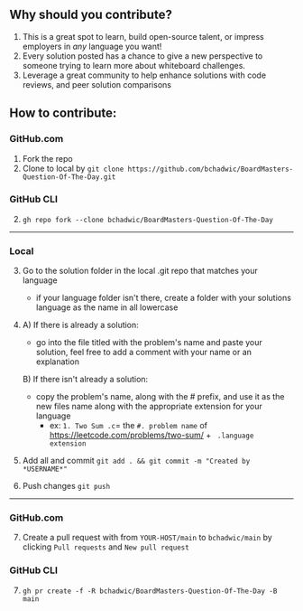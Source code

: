 ## Why should you contribute?
1. This is a great spot to learn, build open-source talent, or impress employers in *any* language you want!
2. Every solution posted has a chance to give a new perspective to someone trying to learn more about whiteboard challenges.
3. Leverage a great community to help enhance solutions with code reviews, and peer solution comparisons 

## How to contribute:
### GitHub.com
1. Fork the repo
2. Clone to local by `git clone https://github.com/bchadwic/BoardMasters-Question-Of-The-Day.git`

### GitHub CLI
2. `gh repo fork --clone bchadwic/BoardMasters-Question-Of-The-Day`

<hr>

### Local

3. Go to the solution folder in the local .git repo that matches your language
    - if your language folder isn't there, create a folder with your solutions language as the name in all lowercase

4. A) If there is already a solution:
    - go into the file titled with the problem's name and paste your solution, feel free to add a comment with your name or an explanation
  
    B) If there isn't already a solution:
    - copy the problem's name, along with the # prefix, and use it as the new files name along with the appropriate extension for your language
      - ex: `1. Two Sum .c`= the `#. problem name` of https://leetcode.com/problems/two-sum/ + ` .language extension`
5. Add all and commit `git add . && git commit -m "Created by *USERNAME*"`
6. Push changes `git push`
<hr>

### GitHub.com
7. Create a pull request with from `YOUR-HOST/main` to `bchadwic/main` by clicking `Pull requests` and `New pull request`

### GitHub CLI
7. `gh pr create -f -R bchadwic/BoardMasters-Question-Of-The-Day -B main`
